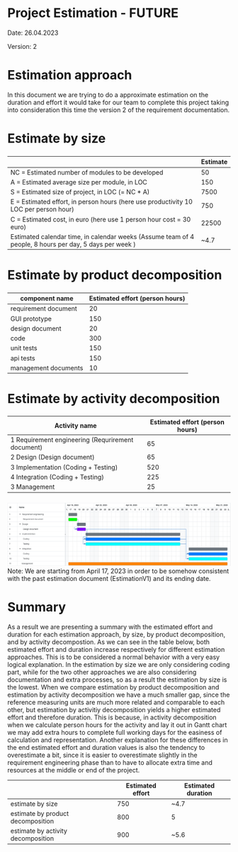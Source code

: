 # Project Estimation - FUTURE
Date: 26.04.2023

Version: 2


# Estimation approach
In this document we are trying to do a approximate estimation on the duration and effort it would take for our team to complete this project taking into consideration this time the version 2 of the requirement documentation. 
# Estimate by size
### 
|             | Estimate                        |             
| ----------- | ------------------------------- |  
| NC =  Estimated number of modules to be developed   | 50                            |             
|  A = Estimated average size per module, in LOC       |        150                    | 
| S = Estimated size of project, in LOC (= NC * A) | 7500|
| E = Estimated effort, in person hours (here use productivity 10 LOC per person hour)  |                   750                   |   
| C = Estimated cost, in euro (here use 1 person hour cost = 30 euro) |22500 | 
| Estimated calendar time, in calendar weeks (Assume team of 4 people, 8 hours per day, 5 days per week ) |         ~4.7           |               

# Estimate by product decomposition
### 
|         component name    | Estimated effort (person hours)   |             
| ----------- | ------------------------------- | 
|requirement document    |20 |
| GUI prototype |150|
|design document |20|
|code |300|
| unit tests |150|
| api tests |150|
| management documents  |10|



# Estimate by activity decomposition
### 
|         Activity name    | Estimated effort (person hours)   |             
| ----------- | ------------------------------- | 
|1 Requirement engineering (Requrirement document)|65 |
|2 Design (Design document)| 65|
|3 Implementation (Coding + Testing)| 520|
|4 Integration (Coding + Testing)| 225|
|3 Management |25 |
###
![Gantt chart](diagrams/ganttchartV2.png)
Note: We are starting from April 17, 2023 in order to be somehow consistent with the past estimation document (EstimationV1) and its ending date.

# Summary
As a result we are presenting a summary with the estimated effort and duration for each estimation approach, by size, by product decomposition, and by activity decompostion. As we can see in the table below, both estimated effort and duration increase respectively for different estimation approaches. This is to be considered a normal behavior with a very easy logical explanation. In the estimation by size we are only considering coding part, while for the two other approaches we are also considering documentation and extra processes, so as a result the estimation by size is the lowest. When we compare estimation by product decomposition and estimation by activity decomposition we have a much smaller gap, since the reference measuring units are much more related and comparable to each other, but estimation by activitiy decomposition yields a higher estimated effort and therefore duration. This is because, in activity decomposition when we calculate person hours for the activity and lay it out in Gantt chart we may add extra hours to complete full working days for the easiness of calculation and representation. Another explanation for these differences in the end estimated effort and duration values is also the tendency to overestimate a bit, since it is easier to overestimate slightly in the requirement engineering phase than to have to allocate extra time and resources at the middle or end of the project. 

|             | Estimated effort                        |   Estimated duration |          
| ----------- | ------------------------------- | ---------------|
| estimate by size |750|~4.7
| estimate by product decomposition |800|5
| estimate by activity decomposition |900|~5.6




